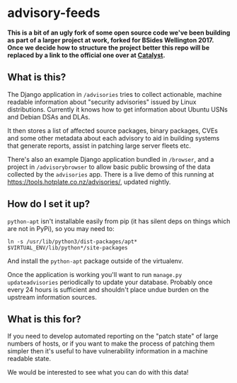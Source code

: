 # advisory-feeds

**This is a bit of an ugly fork of some open source code we've been building as part of a larger project at work, forked for BSides Wellington 2017. Once we decide how to structure the project better this repo will be replaced by a link to the official one over at [Catalyst](https://github.com/catalyst/).**

## What is this?

The Django application in `/advisories` tries to collect actionable, machine readable information about "security advisories" issued by Linux distributions. Currently it knows how to get information about Ubuntu USNs and Debian DSAs and DLAs.

It then stores a list of affected source packages, binary packages, CVEs and some other metadata about each advisory to aid in building systems that generate reports, assist in patching large server fleets etc. 

There's also an example Django application bundled in `/browser`, and a project in `/advisorybrowser` to allow basic public browsing of the data collected by the `advisories` app. There is a live demo of this running at https://tools.hotplate.co.nz/advisories/, updated nightly.

## How do I set it up?

`python-apt` isn't installable easily from pip (it has silent deps on things which are not in PyPi), so you may need to:

    ln -s /usr/lib/python3/dist-packages/apt* $VIRTUAL_ENV/lib/python*/site-packages
    
And install the `python-apt` package outside of the virtualenv.

Once the application is working you'll want to run `manage.py updateadvisories` periodically to update your database. Probably once every 24 hours is sufficient and shouldn't place undue burden on the upstream information sources.

## What is this for?

If you need to develop automated reporting on the "patch state" of large numbers of hosts, or if you want to make the process of patching them simpler then it's useful to have vulnerability information in a machine readable state.

We would be interested to see what you can do with this data!
